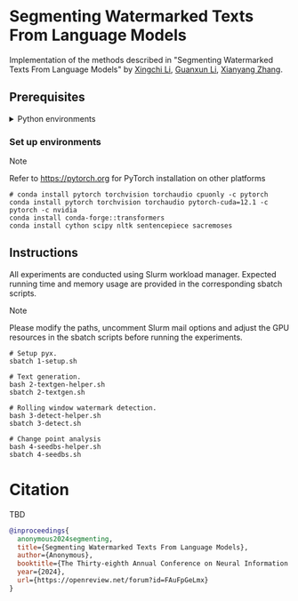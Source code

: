# Segmenting Watermarked Texts From Language Models

Implementation of the methods described in "Segmenting Watermarked Texts From Language Models" by [Xingchi Li](https://xingchi.li), [Guanxun Li](https://guanxun.li), [Xianyang Zhang](https://zhangxiany-tamu.github.io).

## Prerequisites

<details closed>
<summary>Python environments</summary>

-   Cython==3.0.10
-   datasets==2.19.1
-   huggingface_hub==0.23.0
-   nltk==3.8.1
-   numpy==1.26.4
-   sacremoses==0.0.53
-   scipy==1.13.0
-   sentencepiece==0.2.0
-   tokenizers==0.19.1
-   torch==2.3.0.post100
-   torchaudio==2.3.0
-   torchvision==0.18.0
-   tqdm==4.66.4
-   transformers==4.40.2

</details>

### Set up environments

> [!NOTE]
> Refer to https://pytorch.org for PyTorch installation on other platforms

```shell
# conda install pytorch torchvision torchaudio cpuonly -c pytorch
conda install pytorch torchvision torchaudio pytorch-cuda=12.1 -c pytorch -c nvidia
conda install conda-forge::transformers
conda install cython scipy nltk sentencepiece sacremoses
```

## Instructions

All experiments are conducted using Slurm workload manager. Expected running
time and memory usage are provided in the corresponding sbatch scripts.

> [!NOTE]
> Please modify the paths, uncomment Slurm mail options and adjust the GPU
> resources in the sbatch scripts before running the experiments.

```shell
# Setup pyx.
sbatch 1-setup.sh

# Text generation.
bash 2-textgen-helper.sh
sbatch 2-textgen.sh

# Rolling window watermark detection.
bash 3-detect-helper.sh
sbatch 3-detect.sh

# Change point analysis
bash 4-seedbs-helper.sh
sbatch 4-seedbs.sh
```

# Citation

TBD

```bibtex
@inproceedings{
  anonymous2024segmenting,
  title={Segmenting Watermarked Texts From Language Models},
  author={Anonymous},
  booktitle={The Thirty-eighth Annual Conference on Neural Information Processing Systems},
  year={2024},
  url={https://openreview.net/forum?id=FAuFpGeLmx}
}
```
